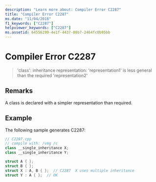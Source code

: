 ```yaml
---
description: "Learn more about: Compiler Error C2287"
title: "Compiler Error C2287"
ms.date: "11/04/2016"
f1_keywords: ["C2287"]
helpviewer_keywords: ["C2287"]
ms.assetid: 64556299-4e1f-4437-88b7-2464fc0b95bb
---
```

# Compiler Error C2287

> 'class': inheritance representation: 'representation1' is less general than the required 'representation2'

## Remarks

A class is declared with a simpler representation than required.

## Example

The following sample generates C2287:

```cpp
// C2287.cpp
// compile with: /vmg /c
class __single_inheritance X;
class __single_inheritance Y;

struct A { };
struct B { };
struct X : A, B { };  // C2287  X uses multiple inheritance
struct Y : A { };  // OK
```
